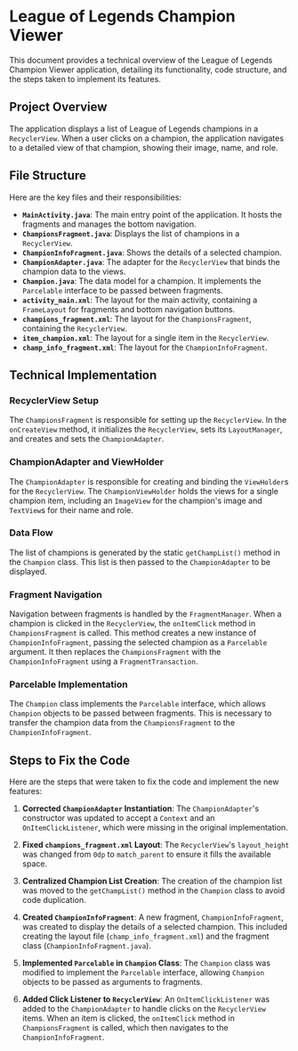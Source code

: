 # League of Legends Champion Viewer

This document provides a technical overview of the League of Legends Champion Viewer application, detailing its functionality, code structure, and the steps taken to implement its features.

## Project Overview

The application displays a list of League of Legends champions in a `RecyclerView`. When a user clicks on a champion, the application navigates to a detailed view of that champion, showing their image, name, and role.

## File Structure

Here are the key files and their responsibilities:

- **`MainActivity.java`**: The main entry point of the application. It hosts the fragments and manages the bottom navigation.
- **`ChampionsFragment.java`**: Displays the list of champions in a `RecyclerView`.
- **`ChampionInfoFragment.java`**: Shows the details of a selected champion.
- **`ChampionAdapter.java`**: The adapter for the `RecyclerView` that binds the champion data to the views.
- **`Champion.java`**: The data model for a champion. It implements the `Parcelable` interface to be passed between fragments.
- **`activity_main.xml`**: The layout for the main activity, containing a `FrameLayout` for fragments and bottom navigation buttons.
- **`champions_fragment.xml`**: The layout for the `ChampionsFragment`, containing the `RecyclerView`.
- **`item_champion.xml`**: The layout for a single item in the `RecyclerView`.
- **`champ_info_fragment.xml`**: The layout for the `ChampionInfoFragment`.

## Technical Implementation

### RecyclerView Setup

The `ChampionsFragment` is responsible for setting up the `RecyclerView`. In the `onCreateView` method, it initializes the `RecyclerView`, sets its `LayoutManager`, and creates and sets the `ChampionAdapter`.

### ChampionAdapter and ViewHolder

The `ChampionAdapter` is responsible for creating and binding the `ViewHolder`s for the `RecyclerView`. The `ChampionViewHolder` holds the views for a single champion item, including an `ImageView` for the champion's image and `TextView`s for their name and role.

### Data Flow

The list of champions is generated by the static `getChampList()` method in the `Champion` class. This list is then passed to the `ChampionAdapter` to be displayed.

### Fragment Navigation

Navigation between fragments is handled by the `FragmentManager`. When a champion is clicked in the `RecyclerView`, the `onItemClick` method in `ChampionsFragment` is called. This method creates a new instance of `ChampionInfoFragment`, passing the selected champion as a `Parcelable` argument. It then replaces the `ChampionsFragment` with the `ChampionInfoFragment` using a `FragmentTransaction`.

### Parcelable Implementation

The `Champion` class implements the `Parcelable` interface, which allows `Champion` objects to be passed between fragments. This is necessary to transfer the champion data from the `ChampionsFragment` to the `ChampionInfoFragment`.

## Steps to Fix the Code

Here are the steps that were taken to fix the code and implement the new features:

1.  **Corrected `ChampionAdapter` Instantiation**: The `ChampionAdapter`'s constructor was updated to accept a `Context` and an `OnItemClickListener`, which were missing in the original implementation.

2.  **Fixed `champions_fragment.xml` Layout**: The `RecyclerView`'s `layout_height` was changed from `0dp` to `match_parent` to ensure it fills the available space.

3.  **Centralized Champion List Creation**: The creation of the champion list was moved to the `getChampList()` method in the `Champion` class to avoid code duplication.

4.  **Created `ChampionInfoFragment`**: A new fragment, `ChampionInfoFragment`, was created to display the details of a selected champion. This included creating the layout file (`champ_info_fragment.xml`) and the fragment class (`ChampionInfoFragment.java`).

5.  **Implemented `Parcelable` in `Champion` Class**: The `Champion` class was modified to implement the `Parcelable` interface, allowing `Champion` objects to be passed as arguments to fragments.

6.  **Added Click Listener to `RecyclerView`**: An `OnItemClickListener` was added to the `ChampionAdapter` to handle clicks on the `RecyclerView` items. When an item is clicked, the `onItemClick` method in `ChampionsFragment` is called, which then navigates to the `ChampionInfoFragment`.